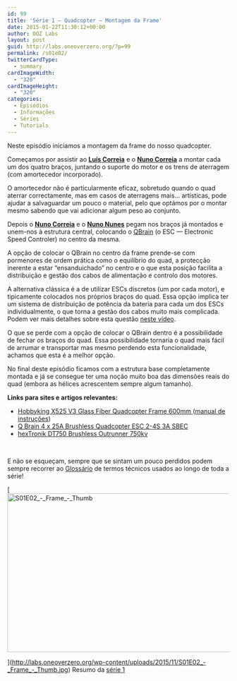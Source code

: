 ```yaml
---
id: 99
title: 'Série 1 — Quadcopter — Montagem da Frame'
date: 2015-01-22T11:30:12+00:00
author: OOZ Labs
layout: post
guid: http://labs.oneoverzero.org/?p=99
permalink: /s01e02/
twitterCardType:
  - summary
cardImageWidth:
  - "320"
cardImageHeight:
  - "320"
categories:
  - Episódios
  - Informações
  - Séries
  - Tutorials
---
```

Neste episódio iniciamos a montagem da frame do nosso quadcopter.

<p style="text-align: center;">
</p>

Começamos por assistir ao [**Luís Correia**](http://labs.oneoverzero.org/equipa/luis-correia/ "Luís Correia") e o [**Nuno Correia**](http://labs.oneoverzero.org/equipa/nuno-correia/ "Nuno Correia") a montar cada um dos quatro braços, juntando o suporte do motor e os trens de aterragem (com amortecedor incorporado).

O amortecedor não é particularmente eficaz, sobretudo quando o quad aterrar correctamente, mas em casos de aterragens mais&#8230; artísticas, pode ajudar a salvaguardar um pouco o material, pelo que optámos por o montar mesmo sabendo que vai adicionar algum peso ao conjunto.

Depois o [**Nuno Correia**](http://labs.oneoverzero.org/equipa/nuno-correia/ "Nuno Correia") e o [**Nuno Nunes**](http://labs.oneoverzero.org/equipa/nuno-nunes/ "Nuno Nunes") pegam nos braços já montados e unem-nos à estrutura central, colocando o <a title="Q Brain 4 x 25A Brushless Quadcopter ESC 2-4S 3A SBEC" href="http://www.hobbyking.com/hobbyking/store/uh_viewitem.asp?idproduct=42715&aff=1325431" target="_blank">QBrain</a> (o ESC — Electronic Speed Controler) no centro da mesma.

A opção de colocar o QBrain no centro da frame prende-se com pormenores de ordem prática como o equilíbrio do quad, a protecção inerente a estar &#8220;ensanduichado&#8221; no centro e o que esta posição facilita a distribuição e gestão dos cabos de alimentação e controlo dos motores.

A alternativa clássica é a de utilizar ESCs discretos (um por cada motor), e tipicamente colocados nos próprios braços do quad. Essa opção implica ter um sistema de distribuição de potência da bateria para cada um dos ESCs individualmente, o que torna a gestão dos cabos muito mais complicada. Podem ver mais detalhes sobre esta questão <a title="Série 1 – Quadcopter – Distribuição eléctrica" href="http://labs.oneoverzero.org/s01va11/" target="_blank">neste vídeo</a>.

O que se perde com a opção de colocar o QBrain dentro é a possibilidade de fechar os braços do quad. Essa possibilidade tornaria o quad mais fácil de arrumar e transportar mas mesmo perdendo esta funcionalidade, achamos que esta é a melhor opção.

No final deste episódio ficamos com a estrutura base completamente montada e já se consegue ter uma noção muito boa das dimensões reais do quad (embora as hélices acrescentem sempre algum tamanho).

**Links para sites e artigos relevantes:**

  * <a title="Hobbyking X525 V3 Glass Fiber Quadcopter Frame 600mm" href="http://www.hobbyking.com/hobbyking/store/uh_viewitem.asp?idproduct=22800&aff=1325431" target="_blank">Hobbyking X525 V3 Glass Fiber Quadcopter Frame 600mm </a>(<a title="manual de instruções" href="http://www.hobbyking.com/hobbyking/store/uploads/173367176X53414X39.pdf" target="_blank">manual de instruções</a>)
  * <a title="Q Brain 4 x 25A Brushless Quadcopter ESC 2-4S 3A SBEC" href="http://www.hobbyking.com/hobbyking/store/uh_viewitem.asp?idproduct=42715&aff=1325431" target="_blank">Q Brain 4 x 25A Brushless Quadcopter ESC 2-4S 3A SBEC</a>
  * <a title="hexTronik DT750 Brushless Outrunner 750kv" href="http://www.hobbyking.com/hobbyking/store/uh_viewitem.asp?idproduct=6247&aff=1325431" target="_blank">hexTronik DT750 Brushless Outrunner 750kv </a>

&nbsp;

E não se esqueçam, sempre que se sintam um pouco perdidos podem sempre recorrer ao [Glossário](http://labs.oneoverzero.org/s01-glossary/ "Glossário") de termos técnicos usados ao longo de toda a série!

[<img class="aligncenter size-large wp-image-244" src="http://labs.oneoverzero.org/wp-content/uploads/2015/11/S01E02_-_Frame_-_Thumb-1024x576.jpg" alt="S01E02_-_Frame_-_Thumb" width="640" height="360" srcset="http://labs.oneoverzero.org/wp-content/uploads/2015/11/S01E02_-_Frame_-_Thumb-1024x576.jpg 1024w, http://labs.oneoverzero.org/wp-content/uploads/2015/11/S01E02_-_Frame_-_Thumb-300x169.jpg 300w, http://labs.oneoverzero.org/wp-content/uploads/2015/11/S01E02_-_Frame_-_Thumb-267x150.jpg 267w, http://labs.oneoverzero.org/wp-content/uploads/2015/11/S01E02_-_Frame_-_Thumb.jpg 1280w" sizes="(max-width: 640px) 100vw, 640px" />
  
](http://labs.oneoverzero.org/wp-content/uploads/2015/11/S01E02_-_Frame_-_Thumb.jpg) Resumo da [série 1](http://labs.oneoverzero.org/series/serie-1/ "Resumo da série 1")